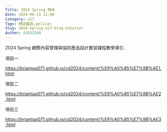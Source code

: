 ```yaml
---
Title: 2024 Spring 期末
Date: 2024-06-15 11:00
Category: w17
Tags: 網誌編寫,pelican
Slug: 2024-Spring-w17-blog-tutorial
Author: 41023249
---
```


2024 Spring 網際內容管理與協同產品設計實習課程教學導引.

<!-- PELICAN_END_SUMMARY -->

項目一

https://briantsai071.github.io/cd2024/content/%E9%A0%85%E7%9B%AE1.html

項目二

https://briantsai071.github.io/cd2024/content/%E9%A0%85%E7%9B%AE2.html

項目三

https://briantsai071.github.io/cd2024/content/%E9%A0%85%E7%9B%AE3.html
